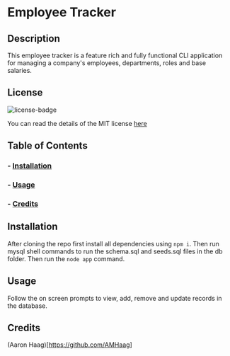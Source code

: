 # Employee Tracker
  ## Description
This employee tracker is a feature rich and fully functional CLI application for managing a company's employees, departments, roles and base salaries. 


## License
![license-badge](https://img.shields.io/badge/license-MIT-brightgreen)  

You can read the details of the MIT license [here](https://choosealicense.com/licenses/mit/)

## Table of Contents
### - [Installation](#installation)
### - [Usage](#Usage)
### - [Credits](#Credits)



## Installation
After cloning the repo first install all dependencies using `npm i`. Then run mysql shell commands to run the schema.sql and seeds.sql files in the db folder. Then run the `node app` command.
## Usage
Follow the on screen prompts to view, add, remove and update records in the database.



## Credits
(Aaron Haag)[https://github.com/AMHaag]




